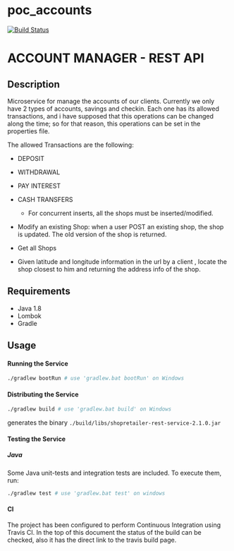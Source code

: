 # poc_accounts

[![Build Status](https://travis-ci.org/vanessaCantalapiedra/shopretailer_v2.0.svg?branch=master)](https://travis-ci.org/vanessaCantalapiedra/shopretailer_v2.0)

ACCOUNT MANAGER  - REST API 
====================================

## Description

Microservice for manage the accounts of our clients.
Currently we only have 2 types of accounts, savings and checkin. Each one has its allowed transactions, and i have supposed that this operations
can be changed along the time; so for that reason, this operations can be set in the properties file.

The allowed Transactions are the following:
 - DEPOSIT
  
 - WITHDRAWAL
 - PAY INTEREST
 - CASH TRANSFERS
    * For concurrent inserts, all the shops must be inserted/modified.
 - Modify an existing Shop: when a user POST an existing shop, the shop is updated. The old version of the shop is returned.
 - Get all Shops
 - Given latitude and longitude information in the url by a client , locate the shop closest to him and returning the address info of the shop.

## Requirements

 - Java 1.8
 - Lombok
 - Gradle
 
## Usage 

#### Running the Service

```sh
./gradlew bootRun # use 'gradlew.bat bootRun' on Windows
```

#### Distributing the Service

```sh
./gradlew build # use 'gradlew.bat build' on Windows
```
generates the binary `./build/libs/shopretailer-rest-service-2.1.0.jar`

#### Testing the Service

##### Java
Some Java unit-tests and integration tests are included. To execute them, run:  
```sh
./gradlew test # use 'gradlew.bat test' on windows
```
#### CI
The project has been configured to perform Continuous Integration using Travis CI. In the top of this document the status of the build can be checked, also it has the direct link to the travis build page.
